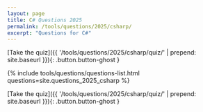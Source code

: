 ```yaml
---
layout: page
title: C# Questions 2025
permalink: /tools/questions/2025/csharp/
excerpt: "Questions for C#"
---
```


[Take the quiz]({{ '/tools/questions/2025/csharp/quiz/'  | prepend: site.baseurl }}){: .button.button-ghost }

{% include tools/questions/questions-list.html questions=site.questions_2025_csharp %}

[Take the quiz]({{ '/tools/questions/2025/csharp/quiz/'  | prepend: site.baseurl }}){: .button.button-ghost }
